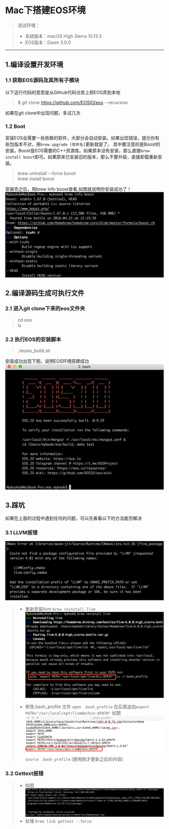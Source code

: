 # Mac下搭建EOS环境


> 测试环境：

> * 系统版本：macOS High Sierra 10.13.3 
> * EOS版本：Dawn 3.0.0

---
## 1.编译设置开发环境
### 1.1 获取EOS源码及其所有子模块
以下这行代码的意思是从Github代码仓库上把EOS弄到本地
> $ git clone https://github.com/EOSIO/eos --recursive

如果在git clone中出现问题，多试几次

### 1.2 Boot
安装EOS会需要一些依赖的软件，大部分会自动安装。如果出现错误，提示你有些包版本不对，用`brew upgrade [软件名]`更新就是了。 
其中要注意的是Boost的安装。Boost是EOS需要的C++资源库。如果原本没有安装，那么直接`brew install boost`即可。如果原来已安装旧的版本，那么不要升级，直接卸载重新安装。
>brew uninstall --force boost <br/>
brew install boost

安装完之后，用brew info boost查看,如图就说明你安装成功了！
![](picture/boost.png)

## 2.编译源码生成可执行文件
### 2.1 进入git clone下来的eos文件夹
> cd eos <br/>
ls
### 2.2 执行EOS的安装脚本
> ./eosio_build.sh

安装成功出现下图，说明EOS环境搭建成功
![](picture/eos.png)

## 3.踩坑
如果在上面的过程中遇到任何的问题，可以先看看以下的方法能否解决
### 3.1 LLVM报错
![](picture/LLVM_ERROR.png)
> * 重新安装llvm
`brew reinstall llvm`
![](picture/LLVM_REINSTALL.jpg)

> * 修改.bash_profile 文件
`open .bash_profile`
在后面追加`export PATH="/usr/local/opt/llvm@4/bin:$PATH"`
如图![](picture/bash_profile.jpg)
`source .bash_profile` (使用刚才更新之后的内容)
### 3.2 Gettext报错
> * 如图
![](picture/Gettex.png)
> * 处理
`brew link gettext --force`

